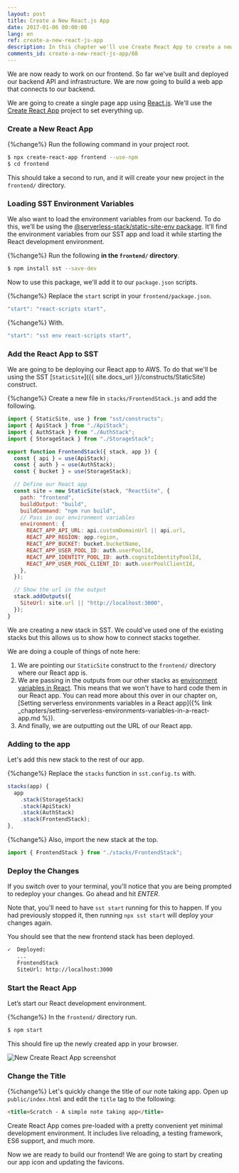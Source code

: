 ```yaml
---
layout: post
title: Create a New React.js App
date: 2017-01-06 00:00:00
lang: en
ref: create-a-new-react-js-app
description: In this chapter we'll use Create React App to create a new React.js app. We'll be deploying our React app to AWS using the SST StaticSite construct. It'll also load the environment variables from our serverless app.
comments_id: create-a-new-react-js-app/68
---
```


We are now ready to work on our frontend. So far we've built and deployed our backend API and infrastructure. We are now going to build a web app that connects to our backend.

We are going to create a single page app using [React.js](https://facebook.github.io/react/). We'll use the [Create React App](https://github.com/facebookincubator/create-react-app) project to set everything up.

### Create a New React App

{%change%} Run the following command in your project root.

```bash
$ npx create-react-app frontend --use-npm
$ cd frontend
```

This should take a second to run, and it will create your new project in the `frontend/` directory.

### Loading SST Environment Variables

We also want to load the environment variables from our backend. To do this, we’ll be using the [@serverless-stack/static-site-env package](https://www.npmjs.com/package/@serverless-stack/static-site-env). It'll find the environment variables from our SST app and load it while starting the React development environment.

{%change%} Run the following **in the `frontend/` directory**.

```bash
$ npm install sst --save-dev
```

Now to use this package, we'll add it to our `package.json` scripts.

{%change%} Replace the `start` script in your `frontend/package.json`.

```js
"start": "react-scripts start",
```

{%change%} With.

```js
"start": "sst env react-scripts start",
```

### Add the React App to SST

We are going to be deploying our React app to AWS. To do that we'll be using the SST [`StaticSite`]({{ site.docs_url }}/constructs/StaticSite) construct.

{%change%} Create a new file in `stacks/FrontendStack.js` and add the following.

```js
import { StaticSite, use } from "sst/constructs";
import { ApiStack } from "./ApiStack";
import { AuthStack } from "./AuthStack";
import { StorageStack } from "./StorageStack";

export function FrontendStack({ stack, app }) {
  const { api } = use(ApiStack);
  const { auth } = use(AuthStack);
  const { bucket } = use(StorageStack);

  // Define our React app
  const site = new StaticSite(stack, "ReactSite", {
    path: "frontend",
    buildOutput: "build",
    buildCommand: "npm run build",
    // Pass in our environment variables
    environment: {
      REACT_APP_API_URL: api.customDomainUrl || api.url,
      REACT_APP_REGION: app.region,
      REACT_APP_BUCKET: bucket.bucketName,
      REACT_APP_USER_POOL_ID: auth.userPoolId,
      REACT_APP_IDENTITY_POOL_ID: auth.cognitoIdentityPoolId,
      REACT_APP_USER_POOL_CLIENT_ID: auth.userPoolClientId,
    },
  });

  // Show the url in the output
  stack.addOutputs({
    SiteUrl: site.url || "http://localhost:3000",
  });
}
```

We are creating a new stack in SST. We could've used one of the existing stacks but this allows us to show how to connect stacks together.

We are doing a couple of things of note here:

1. We are pointing our `StaticSite` construct to the `frontend/` directory where our React app is.
2. We are passing in the outputs from our other stacks as [environment variables in React](https://create-react-app.dev/docs/adding-custom-environment-variables/). This means that we won't have to hard code them in our React app. You can read more about this over in our chapter on, [Setting serverless environments variables in a React app]({% link _chapters/setting-serverless-environments-variables-in-a-react-app.md %}).
3. And finally, we are outputting out the URL of our React app.

### Adding to the app

Let's add this new stack to the rest of our app.

{%change%} Replace the `stacks` function in `sst.config.ts` with.

```js
stacks(app) {
  app
    .stack(StorageStack)
    .stack(ApiStack)
    .stack(AuthStack)
    .stack(FrontendStack);
},
```

{%change%} Also, import the new stack at the top.

```js
import { FrontendStack } from "./stacks/FrontendStack";
```

### Deploy the Changes

If you switch over to your terminal, you'll notice that you are being prompted to redeploy your changes. Go ahead and hit _ENTER_.

Note that, you'll need to have `sst start` running for this to happen. If you had previously stopped it, then running `npx sst start` will deploy your changes again.

You should see that the new frontend stack has been deployed.

```bash
✓  Deployed:
   ...
   FrontendStack
   SiteUrl: http://localhost:3000
```

### Start the React App

Let’s start our React development environment.

{%change%} In the `frontend/` directory run.

```bash
$ npm start
```

This should fire up the newly created app in your browser.

![New Create React App screenshot](/assets/new-create-react-app.png)

### Change the Title

{%change%} Let's quickly change the title of our note taking app. Open up `public/index.html` and edit the `title` tag to the following:

```html
<title>Scratch - A simple note taking app</title>
```

Create React App comes pre-loaded with a pretty convenient yet minimal development environment. It includes live reloading, a testing framework, ES6 support, and much more.

Now we are ready to build our frontend! We are going to start by creating our app icon and updating the favicons.
